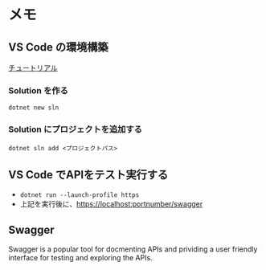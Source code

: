# メモ

## VS Code の環境構築

[チュートリアル](https://learn.microsoft.com/ja-jp/aspnet/core/tutorials/first-web-api?view=aspnetcore-7.0&tabs=visual-studio-code)

### Solution を作る

`dotnet new sln`

### Solution にプロジェクトを追加する

`dotnet sln add <プロジェクトパス>`

## VS Code でAPIをテスト実行する

- `dotnet run --launch-profile https`
- 上記を実行後に、<https://localhost:portnumber/swagger>

## Swagger

Swagger is a popular tool for docmenting APIs and prividing a user friendly interface for testing and exploring the APIs.
